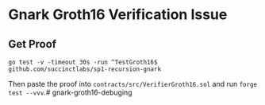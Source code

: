 # Gnark Groth16 Verification Issue

## Get Proof

`go test -v -timeout 30s -run ^TestGroth16$ github.com/succinctlabs/sp1-recursion-gnark`

Then paste the proof into `contracts/src/VerifierGroth16.sol` and run `forge test --vvv`.# gnark-groth16-debuging
